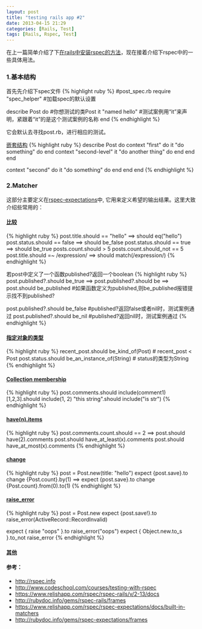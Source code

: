 ```yaml
---
layout: post
title: "testing rails app #2"
date: 2013-04-15 21:29
categories: [Rails, Test]
tags: [Rails, Rspec, Test]
---
```


在上一篇简单介绍了下[在rails中安装rspec的方法](http://caok1231.com/blog/2013/04/10/testing-rails-app/)，现在接着介绍下rspec中的一些具体用法。

### 1.基本结构
首先先介绍下spec文件
{% highlight ruby %}
#post_spec.rb
require "spec_helper"  #加载spec的默认设置

describe Post do       #你想测试的类Post
  it "named hello"     #测试案例用“it”来声明，紧跟着“it”的是这个测试案例的名称
end
{% endhighlight %}

它会默认去寻找post.rb，进行相应的测试。

[嵌套结构](https://www.relishapp.com/rspec/rspec-core/v/2-6/docs/example-groups/basic-structure-describe-it)
{% highlight ruby %}
describe Post do
  context "first" do
    it "do something" do
    end
    context "second-level"
      it "do another thing" do
      end
    end
  end

  context "second" do
    it "do something" do
    end
  end
end
{% endhighlight %}

### 2.Matcher
这部分主要定义在[rspec-expectations](https://www.relishapp.com/rspec/rspec-expectations/v/2-13/docs)中, 它用来定义希望的输出结果。这里大致介绍些常用的：

#### [比较](https://www.relishapp.com/rspec/rspec-expectations/v/2-13/docs/built-in-matchers/be-matchers!)
{% highlight ruby %}
post.title.should == "hello"      ==>  should eq("hello")
post.status.should == false       ==>  should be_false
post.status.should == true        ==>  should be_true
posts.count.should > 5
posts.count.should_not == 5
post.title.should =~ /expression/  ==> should match(/expression/)
{% endhighlight %}

若post中定义了一个函数published?返回一个boolean
{% highlight ruby %}
post.published?.should be_true   ==> post.published?.should be
==> post.should be_published     #如果函数定义为published,则be_published报错提示找不到published?

post.published?.should be_false  #published?返回false或者nil时，测试案例通过
post.published?.should be_nil    #published?返回nil时，测试案例通过
{% endhighlight %}

#### [指定对象的类型](https://www.relishapp.com/rspec/rspec-expectations/docs/built-in-matchers/specify-types-of-objects!)
{% highlight ruby %}
recent_post.should be_kind_of(Post)             # recent_post < Post
post.status.should be_an_instance_of(String)    # status的类型为String
{% endhighlight %}

#### [Collection membership](https://www.relishapp.com/rspec/rspec-expectations/docs/built-in-matchers/include-matcher!)
{% highlight ruby %}
post.comments.should include(comment1)
[1,2,3].should include(1, 2)
"this string".should include("is str")
{% endhighlight %}

#### [have(n).items](https://www.relishapp.com/rspec/rspec-expectations/v/2-13/docs/built-in-matchers/have-n-items-matcher!)
{% highlight ruby %}
post.comments.count.should == 2   ==>   post.should have(2).comments
post.should have_at_least(x).comments
post.should have_at_most(x).comments
{% endhighlight %}

#### [change](https://www.relishapp.com/rspec/rspec-expectations/docs/built-in-matchers/expect-change!)
{% highlight ruby %}
post = Post.new(title: "hello")
expect {post.save}.to change {Post.count}.by(1)
==> expect {post.save}.to change {Post.count}.from(0).to(1)
{% endhighlight %}

#### [raise_error](https://www.relishapp.com/rspec/rspec-expectations/v/2-13/docs/built-in-matchers/raise-error-matcher!)
{% highlight ruby %}
post = Post.new
expect {post.save!}.to raise_error(ActiveRecord::RecordInvalid)

expect { raise "oops" }.to raise_error("oops")
expect { Object.new.to_s }.to_not raise_error
{% endhighlight %}

#### [其他](https://www.relishapp.com/rspec/rspec-expectations/v/2-13/docs/built-in-matchers)

#### 参考：
* http://rspec.info
* http://www.codeschool.com/courses/testing-with-rspec
* https://www.relishapp.com/rspec/rspec-rails/v/2-13/docs
* http://rubydoc.info/gems/rspec-rails/frames
* https://www.relishapp.com/rspec/rspec-expectations/docs/built-in-matchers
* http://rubydoc.info/gems/rspec-expectations/frames
